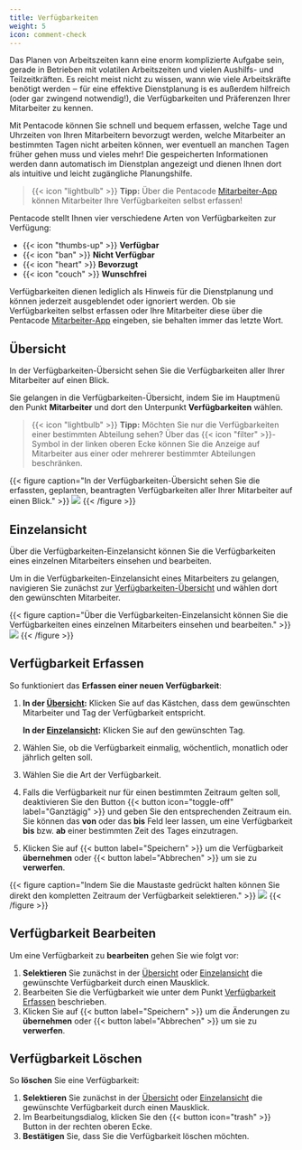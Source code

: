 ```yaml
---
title: Verfügbarkeiten
weight: 5
icon: comment-check
---
```


Das Planen von Arbeitszeiten kann eine enorm komplizierte Aufgabe sein, gerade in Betrieben mit volatilen Arbeitszeiten
und vielen Aushilfs- und Teilzeitkräften. Es reicht meist nicht zu wissen, wann wie viele Arbeitskräfte benötigt werden ‒
für eine effektive Dienstplanung is es außerdem hilfreich (oder gar zwingend notwendig!), die Verfügbarkeiten und
Präferenzen Ihrer Mitarbeiter zu kennen.

Mit Pentacode können Sie schnell und bequem erfassen, welche Tage und Uhrzeiten von Ihren Mitarbeitern bevorzugt werden,
welche Mitarbeiter an bestimmten Tagen nicht arbeiten können, wer eventuell an manchen Tagen früher gehen muss und vieles
mehr! Die gespeicherten Informationen werden dann automatisch im Dienstplan angezeigt und dienen Ihnen dort als intuitive
und leicht zugängliche Planungshilfe.

> {{< icon "lightbulb" >}} **Tipp:** Über die Pentacode [Mitarbeiter-App](/hilfe/handbuch/mitarbeiter-app)
> können Mitarbeiter Ihre Verfügbarkeiten selbst erfassen!

Pentacode stellt Ihnen vier verschiedene Arten von Verfügbarkeiten zur Verfügung:

- {{< icon "thumbs-up" >}} **Verfügbar**
- {{< icon "ban" >}} **Nicht Verfügbar**
- {{< icon "heart" >}} **Bevorzugt**
- {{< icon "couch" >}} **Wunschfrei**

Verfügbarkeiten dienen lediglich als Hinweis für die Dienstplanung und können jederzeit ausgeblendet oder ignoriert
werden. Ob sie Verfügbarkeiten selbst erfassen oder Ihre Mitarbeiter diese über die Pentacode
[Mitarbeiter-App](/hilfe/handbuch/mitarbeiter-app) eingeben, sie behalten immer das letzte Wort.

## Übersicht

In der Verfügbarkeiten-Übersicht sehen Sie die Verfügbarkeiten aller Ihrer Mitarbeiter auf einen Blick.

Sie gelangen in die Verfügbarkeiten-Übersicht, indem Sie im Hauptmenü den Punkt **Mitarbeiter** und dort den Unterpunkt
**Verfügbarkeiten** wählen.

> {{< icon "lightbulb" >}} **Tipp:** Möchten Sie nur die Verfügbarkeiten einer bestimmten Abteilung sehen? Über das
> {{< icon "filter" >}}-Symbol in der linken oberen Ecke können Sie die Anzeige auf Mitarbeiter aus einer oder mehrerer
> bestimmter Abteilungen beschränken.

{{< figure caption="In der Verfügbarkeiten-Übersicht sehen Sie die erfassten, geplanten, beantragten Verfügbarkeiten aller Ihrer Mitarbeiter auf einen Blick." >}}
<img src="uebersicht.png" />
{{< /figure >}}

## Einzelansicht

Über die Verfügbarkeiten-Einzelansicht können Sie die Verfügbarkeiten eines einzelnen Mitarbeiters einsehen und bearbeiten.

Um in die Verfügbarkeiten-Einzelansicht eines Mitarbeiters zu gelangen, navigieren Sie zunächst zur [Verfügbarkeiten-Übersicht](#übersicht) und wählen dort den gewünschten Mitarbeiter.

{{< figure caption="Über die Verfügbarkeiten-Einzelansicht können Sie die Verfügbarkeiten eines einzelnen Mitarbeiters einsehen und bearbeiten." >}}
<img src="einzeln.png" />
{{< /figure >}}

## Verfügbarkeit Erfassen

So funktioniert das **Erfassen einer neuen Verfügbarkeit**:

1. **In der [Übersicht](#übersicht):** Klicken Sie auf das Kästchen, dass dem gewünschten
   Mitarbeiter und Tag der Verfügbarkeit entspricht.

   **In der [Einzelansicht](#einzelansicht):** Klicken Sie auf den gewünschten Tag.

2. Wählen Sie, ob die Verfügbarkeit einmalig, wöchentlich, monatlich oder jährlich gelten soll.
3. Wählen Sie die Art der Verfügbarkeit.
4. Falls die Verfügbarkeit nur für einen bestimmten Zeitraum gelten soll, deaktivieren Sie den Button {{< button
   icon="toggle-off" label="Ganztägig" >}} und geben Sie den entsprechenden Zeitraum ein. Sie können das **von** oder das **bis**
   Feld leer lassen, um eine Verfügbarkeit **bis** bzw. **ab** einer bestimmten Zeit des Tages einzutragen.
5. Klicken Sie auf {{< button label="Speichern" >}} um die Verfügbarkeit **übernehmen** oder
   {{< button label="Abbrechen" >}} um sie zu **verwerfen**.

{{< figure caption="Indem Sie die Maustaste gedrückt halten können Sie direkt den kompletten Zeitraum der Verfügbarkeit selektieren." >}}
<img src="neue-verfuegbarkeit.gif" />
{{< /figure >}}

## Verfügbarkeit Bearbeiten

Um eine Verfügbarkeit zu **bearbeiten** gehen Sie wie folgt vor:

1. **Selektieren** Sie zunächst in der [Übersicht](#übersicht) oder [Einzelansicht](#einzelansicht) die gewünschte
   Verfügbarkeit durch einen Mausklick.
2. Bearbeiten Sie die Verfügbarkeit wie unter dem Punkt [Verfügbarkeit Erfassen](verfügbarkeit-erfassen) beschrieben.
3. Klicken Sie auf {{< button label="Speichern" >}} um die Änderungen zu **übernehmen** oder
   {{< button label="Abbrechen" >}} um sie zu **verwerfen**.

## Verfügbarkeit Löschen

So **löschen** Sie eine Verfügbarkeit:

1. **Selektieren** Sie zunächst in der [Übersicht](#übersicht) oder [Einzelansicht](#einzelansicht) die gewünschte
   Verfügbarkeit durch einen Mausklick.
2. Im Bearbeitungsdialog, klicken Sie den {{< button icon="trash" >}} Button in der rechten oberen Ecke.
3. **Bestätigen** Sie, dass Sie die Verfügbarkeit löschen möchten.
